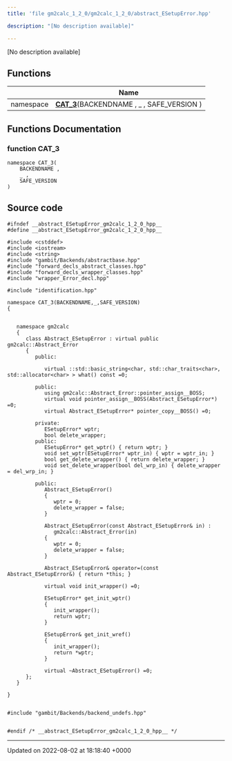 ```yaml
---
title: 'file gm2calc_1_2_0/gm2calc_1_2_0/abstract_ESetupError.hpp'

description: "[No description available]"

---
```







[No description available]

## Functions

|                | Name           |
| -------------- | -------------- |
| namespace | **[CAT_3](/documentation/code/gambit_sphinx/files/gm2calc__1__2__0_2abstract__esetuperror_8hpp/#function-cat-3)**(BACKENDNAME , _ , SAFE_VERSION ) |


## Functions Documentation

### function CAT_3

```
namespace CAT_3(
    BACKENDNAME ,
    _ ,
    SAFE_VERSION 
)
```




## Source code

```
#ifndef __abstract_ESetupError_gm2calc_1_2_0_hpp__
#define __abstract_ESetupError_gm2calc_1_2_0_hpp__

#include <cstddef>
#include <iostream>
#include <string>
#include "gambit/Backends/abstractbase.hpp"
#include "forward_decls_abstract_classes.hpp"
#include "forward_decls_wrapper_classes.hpp"
#include "wrapper_Error_decl.hpp"

#include "identification.hpp"

namespace CAT_3(BACKENDNAME,_,SAFE_VERSION)
{
   
   
   namespace gm2calc
   {
      class Abstract_ESetupError : virtual public gm2calc::Abstract_Error
      {
         public:
   
            virtual ::std::basic_string<char, std::char_traits<char>, std::allocator<char> > what() const =0;
   
         public:
            using gm2calc::Abstract_Error::pointer_assign__BOSS;
            virtual void pointer_assign__BOSS(Abstract_ESetupError*) =0;
            virtual Abstract_ESetupError* pointer_copy__BOSS() =0;
   
         private:
            ESetupError* wptr;
            bool delete_wrapper;
         public:
            ESetupError* get_wptr() { return wptr; }
            void set_wptr(ESetupError* wptr_in) { wptr = wptr_in; }
            bool get_delete_wrapper() { return delete_wrapper; }
            void set_delete_wrapper(bool del_wrp_in) { delete_wrapper = del_wrp_in; }
   
         public:
            Abstract_ESetupError()
            {
               wptr = 0;
               delete_wrapper = false;
            }
   
            Abstract_ESetupError(const Abstract_ESetupError& in) : 
               gm2calc::Abstract_Error(in)
            {
               wptr = 0;
               delete_wrapper = false;
            }
   
            Abstract_ESetupError& operator=(const Abstract_ESetupError&) { return *this; }
   
            virtual void init_wrapper() =0;
   
            ESetupError* get_init_wptr()
            {
               init_wrapper();
               return wptr;
            }
   
            ESetupError& get_init_wref()
            {
               init_wrapper();
               return *wptr;
            }
   
            virtual ~Abstract_ESetupError() =0;
      };
   }
   
}


#include "gambit/Backends/backend_undefs.hpp"


#endif /* __abstract_ESetupError_gm2calc_1_2_0_hpp__ */
```


-------------------------------

Updated on 2022-08-02 at 18:18:40 +0000
